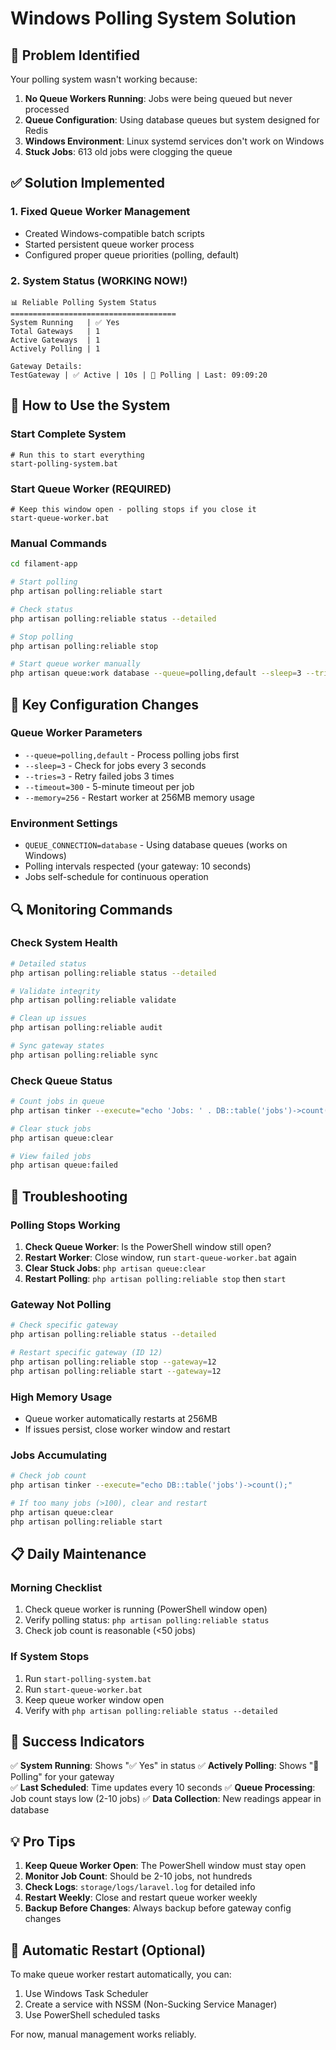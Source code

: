 # Windows Polling System Solution

## 🎯 Problem Identified

Your polling system wasn't working because:

1. **No Queue Workers Running**: Jobs were being queued but never processed
2. **Queue Configuration**: Using database queues but system designed for Redis
3. **Windows Environment**: Linux systemd services don't work on Windows
4. **Stuck Jobs**: 613 old jobs were clogging the queue

## ✅ Solution Implemented

### 1. Fixed Queue Worker Management
- Created Windows-compatible batch scripts
- Started persistent queue worker process
- Configured proper queue priorities (polling, default)

### 2. System Status (WORKING NOW!)
```
📊 Reliable Polling System Status
=====================================
System Running   | ✅ Yes
Total Gateways   | 1
Active Gateways  | 1  
Actively Polling | 1

Gateway Details:
TestGateway | ✅ Active | 10s | 🔄 Polling | Last: 09:09:20
```

## 🚀 How to Use the System

### Start Complete System
```batch
# Run this to start everything
start-polling-system.bat
```

### Start Queue Worker (REQUIRED)
```batch
# Keep this window open - polling stops if you close it
start-queue-worker.bat
```

### Manual Commands
```bash
cd filament-app

# Start polling
php artisan polling:reliable start

# Check status  
php artisan polling:reliable status --detailed

# Stop polling
php artisan polling:reliable stop

# Start queue worker manually
php artisan queue:work database --queue=polling,default --sleep=3 --tries=3 --timeout=300
```

## 🔧 Key Configuration Changes

### Queue Worker Parameters
- `--queue=polling,default` - Process polling jobs first
- `--sleep=3` - Check for jobs every 3 seconds
- `--tries=3` - Retry failed jobs 3 times
- `--timeout=300` - 5-minute timeout per job
- `--memory=256` - Restart worker at 256MB memory usage

### Environment Settings
- `QUEUE_CONNECTION=database` - Using database queues (works on Windows)
- Polling intervals respected (your gateway: 10 seconds)
- Jobs self-schedule for continuous operation

## 🔍 Monitoring Commands

### Check System Health
```bash
# Detailed status
php artisan polling:reliable status --detailed

# Validate integrity
php artisan polling:reliable validate

# Clean up issues
php artisan polling:reliable audit

# Sync gateway states
php artisan polling:reliable sync
```

### Check Queue Status
```bash
# Count jobs in queue
php artisan tinker --execute="echo 'Jobs: ' . DB::table('jobs')->count();"

# Clear stuck jobs
php artisan queue:clear

# View failed jobs
php artisan queue:failed
```

## 🚨 Troubleshooting

### Polling Stops Working
1. **Check Queue Worker**: Is the PowerShell window still open?
2. **Restart Worker**: Close window, run `start-queue-worker.bat` again
3. **Clear Stuck Jobs**: `php artisan queue:clear`
4. **Restart Polling**: `php artisan polling:reliable stop` then `start`

### Gateway Not Polling
```bash
# Check specific gateway
php artisan polling:reliable status --detailed

# Restart specific gateway (ID 12)
php artisan polling:reliable stop --gateway=12
php artisan polling:reliable start --gateway=12
```

### High Memory Usage
- Queue worker automatically restarts at 256MB
- If issues persist, close worker window and restart

### Jobs Accumulating
```bash
# Check job count
php artisan tinker --execute="echo DB::table('jobs')->count();"

# If too many jobs (>100), clear and restart
php artisan queue:clear
php artisan polling:reliable start
```

## 📋 Daily Maintenance

### Morning Checklist
1. Check queue worker is running (PowerShell window open)
2. Verify polling status: `php artisan polling:reliable status`
3. Check job count is reasonable (<50 jobs)

### If System Stops
1. Run `start-polling-system.bat`
2. Run `start-queue-worker.bat` 
3. Keep queue worker window open
4. Verify with `php artisan polling:reliable status --detailed`

## 🎉 Success Indicators

✅ **System Running**: Shows "✅ Yes" in status
✅ **Actively Polling**: Shows "🔄 Polling" for your gateway  
✅ **Last Scheduled**: Time updates every 10 seconds
✅ **Queue Processing**: Job count stays low (2-10 jobs)
✅ **Data Collection**: New readings appear in database

## 💡 Pro Tips

1. **Keep Queue Worker Open**: The PowerShell window must stay open
2. **Monitor Job Count**: Should be 2-10 jobs, not hundreds
3. **Check Logs**: `storage/logs/laravel.log` for detailed info
4. **Restart Weekly**: Close and restart queue worker weekly
5. **Backup Before Changes**: Always backup before gateway config changes

## 🔄 Automatic Restart (Optional)

To make queue worker restart automatically, you can:
1. Use Windows Task Scheduler
2. Create a service with NSSM (Non-Sucking Service Manager)
3. Use PowerShell scheduled tasks

For now, manual management works reliably.